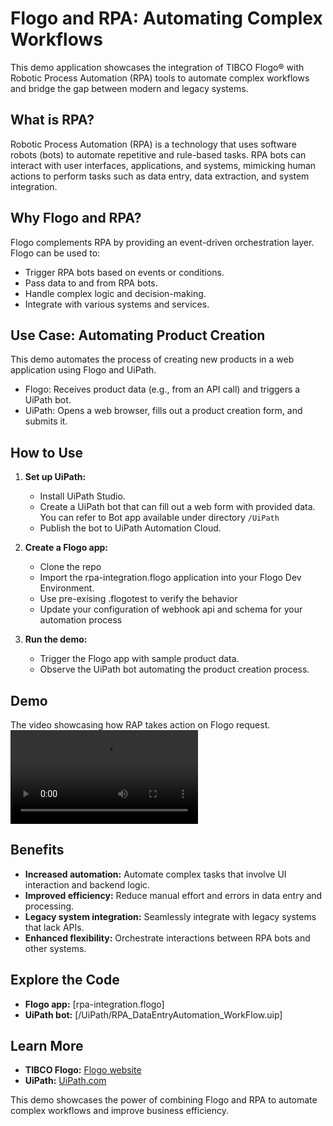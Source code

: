 # Flogo and RPA: Automating Complex Workflows

This demo application showcases the integration of TIBCO Flogo® with Robotic Process Automation (RPA) tools to automate complex workflows and bridge the gap between modern and legacy systems.

## What is RPA?

Robotic Process Automation (RPA) is a technology that uses software robots (bots) to automate repetitive and rule-based tasks. RPA bots can interact with user interfaces, applications, and systems, mimicking human actions to perform tasks such as data entry, data extraction, and system integration.

## Why Flogo and RPA?

Flogo complements RPA by providing an event-driven orchestration layer. Flogo can be used to:

* Trigger RPA bots based on events or conditions.
* Pass data to and from RPA bots.
* Handle complex logic and decision-making.
* Integrate with various systems and services.

## Use Case: Automating Product Creation

This demo automates the process of creating new products in a web application using Flogo and UiPath.

* Flogo: Receives product data (e.g., from an API call) and triggers a UiPath bot.
* UiPath: Opens a web browser, fills out a product creation form, and submits it.

## How to Use

1. **Set up UiPath:**
    * Install UiPath Studio.
    * Create a UiPath bot that can fill out a web form with provided data. You can refer to Bot app available under directory ` /UiPath `
    * Publish the bot to UiPath Automation Cloud.

2. **Create a Flogo app:**
    * Clone the repo
    * Import the rpa-integration.flogo application into your Flogo Dev Environment.
    * Use  pre-exising .flogotest to verify the behavior
    * Update your configuration of webhook api and schema for your automation process


3. **Run the demo:**
    * Trigger the Flogo app with sample product data.
    * Observe the UiPath bot automating the product creation process.

## Demo
The video showcasing how RAP takes action on Flogo request. 
![Demo](/UiPath/rpa_running_job.mp4)


## Benefits

* **Increased automation:** Automate complex tasks that involve UI interaction and backend logic.
* **Improved efficiency:** Reduce manual effort and errors in data entry and processing.
* **Legacy system integration:**  Seamlessly integrate with legacy systems that lack APIs.
* **Enhanced flexibility:**  Orchestrate interactions between RPA bots and other systems.

## Explore the Code

* **Flogo app:** [rpa-integration.flogo]
* **UiPath bot:** [/UiPath/RPA_DataEntryAutomation_WorkFlow.uip]

## Learn More

* **TIBCO Flogo:** [Flogo website ](https://docs.tibco.com/products/tibco-flogo-enterprise)
* **UiPath:** [UiPath.com](https://www.uipath.com/)

This demo showcases the power of combining Flogo and RPA to automate complex workflows and improve business efficiency.
